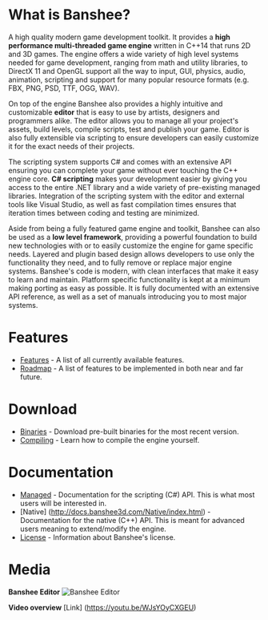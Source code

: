 # What is Banshee? 
A high quality modern game development toolkit. It provides a **high performance multi-threaded game engine** written in C++14 that runs 2D and 3D games. The engine offers a wide variety of high level systems needed for game development, ranging from math and utility libraries, to DirectX 11 and OpenGL support all the way to input, GUI, physics, audio, animation, scripting and support for many popular resource formats (e.g. FBX, PNG, PSD, TTF, OGG, WAV).

On top of the engine Banshee also provides a highly intuitive and customizable **editor** that is easy to use by artists, designers and programmers alike. The editor allows you to manage all your project's assets, build levels, compile scripts, test and publish your game. Editor is also fully extensible via scripting to ensure developers can easily customize it for the exact needs of their projects.

The scripting system supports C# and comes with an extensive API ensuring you can complete your game without ever touching the C++ engine core. **C# scripting** makes your development easier by giving you access to the entire .NET library and a wide variety of pre-existing managed libraries. Integration of the scripting system with the editor and external tools like Visual Studio, as well as fast compilation times ensures that iteration times between coding and testing are minimized.

Aside from being a fully featured game engine and toolkit, Banshee can also be used as a **low level framework**, providing a powerful foundation to build new technologies with or to easily customize the engine for game specific needs. Layered and plugin based design allows developers to use only the functionality they need, and to fully remove or replace major engine systems. Banshee's code is modern, with clean interfaces that make it easy to learn and maintain. Platform specific functionality is kept at a minimum making porting as easy as possible. It is fully documented with an extensive API reference, as well as a set of manuals introducing you to most major systems.

# Features
* [Features](https://github.com/BearishSun/BansheeEngine/blob/master/Documentation/GitHub/features.md) - A list of all currently available features.
* [Roadmap](https://github.com/BearishSun/BansheeEngine/blob/master/Documentation/GitHub/roadmap.md) - A list of features to be implemented in both near and far future. 

# Download
* [Binaries](https://github.com/BearishSun/BansheeEngine/blob/master/Documentation/GitHub/install.md) - Download pre-built binaries for the most recent version.
* [Compiling](https://github.com/BearishSun/BansheeEngine/blob/master/Documentation/GitHub/compiling.md) - Learn how to compile the engine yourself.

# Documentation
* [Managed](http://docs.banshee3d.com/Managed/index.html) - Documentation for the scripting (C#) API. This is what most users will be interested in.
* [Native] (http://docs.banshee3d.com/Native/index.html) - Documentation for the native (C++) API. This is meant for advanced users meaning to extend/modify the engine.
* [License](https://github.com/BearishSun/BansheeEngine/blob/master/Documentation/GitHub/license.md) - Information about Banshee's license.

# Media
**Banshee Editor**
![Banshee Editor](http://bearishsun.thalassa.feralhosting.com/BansheeEditor.png "Banshee Editor")

**Video overview**
[Link] (https://youtu.be/WJsYOyCXGEU)